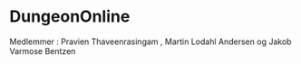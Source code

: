 # DungeonOnline

Medlemmer : Pravien Thaveenrasingam , Martin Lodahl Andersen og Jakob Varmose Bentzen
